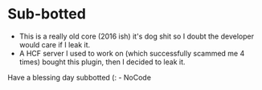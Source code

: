 # Sub-botted

* This is a really old core (2016 ish) it's dog shit so I doubt the developer would care if I leak it.
* A HCF server I used to work on (which successfully scammed me 4 times) bought this plugin, then I decided to leak it.

Have a blessing day subbotted (: - NoCode